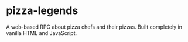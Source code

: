 # pizza-legends
A web-based RPG about pizza chefs and their pizzas. Built completely in vanilla HTML and JavaScript.
